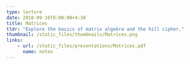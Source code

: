 ```yaml
---
type: lecture
date: 2018-09-16T8:00:00+4:30
title: Matrices
tldr: "Explore the basics of matrix algebra and the hill cipher."
thumbnail: /static_files/thumbnails/Matrices.png
links: 
    - url: /static_files/presentations/Matrices.pdf
      name: notes
---
```


